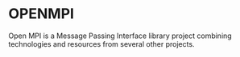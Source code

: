 # OPENMPI
Open MPI is a Message Passing Interface library project combining technologies and resources from several other projects.
